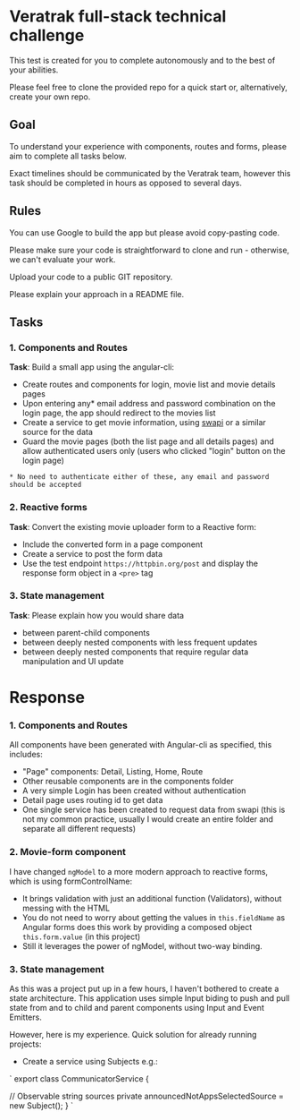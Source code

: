 # Veratrak full-stack technical challenge

This test is created for you to complete autonomously and to the best of your abilities.

Please feel free to clone the provided repo for a quick start or, alternatively, create your own repo.

## Goal

To understand your experience with components, routes and forms, please aim to complete all tasks below.

Exact timelines should be communicated by the Veratrak team, however this task should be completed in hours as opposed to several days.

## Rules

You can use Google to build the app but please avoid copy-pasting code.

Please make sure your code is straightforward to clone and run - otherwise, we can't evaluate your work.

Upload your code to a public GIT repository.

Please explain your approach in a README file.

## Tasks

### 1. Components and Routes

**Task**: Build a small app using the angular-cli:

- Create routes and components for login, movie list and movie details pages
- Upon entering any\* email address and password combination on the login page, the app should redirect to the movies list
- Create a service to get movie information, using [swapi](https://swapi.co) or a similar source for the data
- Guard the movie pages (both the list page and all details pages) and allow authenticated users only (users who clicked "login" button on the login page)

~~~~
* No need to authenticate either of these, any email and password should be accepted
~~~~

### 2. Reactive forms

**Task**: Convert the existing movie uploader form to a Reactive form:

- Include the converted form in a page component
- Create a service to post the form data
- Use the test endpoint `https://httpbin.org/post` and display the response form object in a `<pre>` tag

### 3. State management

**Task**: Please explain how you would share data

- between parent-child components
- between deeply nested components with less frequent updates
- between deeply nested components that require regular data manipulation and UI update


# Response

### 1. Components and Routes

All components have been generated with Angular-cli as specified, this includes:

- "Page" components: Detail, Listing, Home, Route
- Other reusable components are in the components folder
- A very simple Login has been created without authentication
- Detail page uses routing id to get data
- One single service has been created to request data from swapi (this is not my common practice, usually I would create an entire folder and separate all different requests)


### 2. Movie-form component

I have changed `ngModel` to a more modern approach to reactive forms, which is using formControlName:

- It brings validation with just an additional function (Validators), without messing with the HTML
- You do not need to worry about getting the values in `this.fieldName` as Angular forms does this work by providing a composed object `this.form.value` (in this project)
- Still it leverages the power of ngModel, without two-way binding.

### 3. State management

As this was a project put up in a few hours, I haven't bothered to create a state architecture. This application uses simple Input biding to push and pull state from and to child and parent components using Input and Event Emitters.

However, here is my experience. Quick solution for already running projects:
- Create a service using Subjects e.g.:

`
export class CommunicatorService {

  // Observable string sources
  private announcedNotAppsSelectedSource = new Subject<string>();
}
`